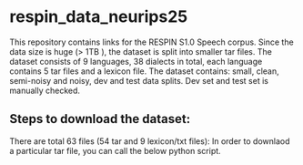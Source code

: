 # respin_data_neurips25

This repository contains links for the RESPIN S1.0 Speech corpus. Since the data size is huge (> 1TB ), the dataset is split into smaller tar files. 
The dataset consists of 9 languages, 38 dialects in total, each language contains 5 tar files and a lexicon file.
The dataset contains: small, clean, semi-noisy and noisy, dev and test data splits. 
Dev set and test set is manually checked.
## Steps to download the dataset:

There are total 63 files (54 tar and 9 lexicon/txt files):
In order to downlaod a particular tar file, you can call the below python script.